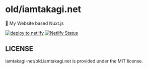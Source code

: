 # old/iamtakagi.net
🐥 My Website based Nuxt.js

[![deploy to netlify](https://github.com/iamtakagi-net/iamtakagi.net/actions/workflows/netlify.yml/badge.svg)](https://github.com/iamtakagi-net/iamtakagi.net/actions/workflows/netlify.yml)
[![Netlify Status](https://api.netlify.com/api/v1/badges/3546c86a-f01d-4f8d-bf45-c164b468a6c3/deploy-status)](https://app.netlify.com/sites/takagi/deploys)

## LICENSE
iamtakagi-net/old.iamtakagi.net is provided under the MIT license.
